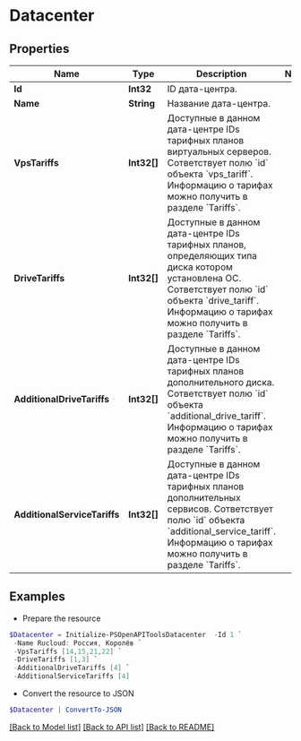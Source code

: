 # Datacenter
## Properties

Name | Type | Description | Notes
------------ | ------------- | ------------- | -------------
**Id** | **Int32** | ID дата-центра. | 
**Name** | **String** | Название дата-центра. | 
**VpsTariffs** | **Int32[]** | Доступные в данном дата-центре IDs тарифных планов виртуальных серверов. Сответствует полю &#x60;id&#x60; объекта &#x60;vps_tariff&#x60;. Информацию о тарифах можно получить в разделе &#x60;Tariffs&#x60;. | 
**DriveTariffs** | **Int32[]** | Доступные в данном дата-центре IDs тарифных планов, определяющих типа диска котором установлена ОС. Сответствует полю &#x60;id&#x60; объекта &#x60;drive_tariff&#x60;. Информацию о тарифах можно получить в разделе &#x60;Tariffs&#x60;. | 
**AdditionalDriveTariffs** | **Int32[]** | Доступные в данном дата-центре IDs тарифных планов дополнительного диска. Сответствует полю &#x60;id&#x60; объекта &#x60;additional_drive_tariff&#x60;. Информацию о тарифах можно получить в разделе &#x60;Tariffs&#x60;. | 
**AdditionalServiceTariffs** | **Int32[]** | Доступные в данном дата-центре IDs тарифных планов дополнительных сервисов. Сответствует полю &#x60;id&#x60; объекта &#x60;additional_service_tariff&#x60;. Информацию о тарифах можно получить в разделе &#x60;Tariffs&#x60;. | 

## Examples

- Prepare the resource
```powershell
$Datacenter = Initialize-PSOpenAPIToolsDatacenter  -Id 1 `
 -Name Rucloud: Россия, Королёв `
 -VpsTariffs [14,15,21,22] `
 -DriveTariffs [1,3] `
 -AdditionalDriveTariffs [4] `
 -AdditionalServiceTariffs [4]
```

- Convert the resource to JSON
```powershell
$Datacenter | ConvertTo-JSON
```

[[Back to Model list]](../README.md#documentation-for-models) [[Back to API list]](../README.md#documentation-for-api-endpoints) [[Back to README]](../README.md)

